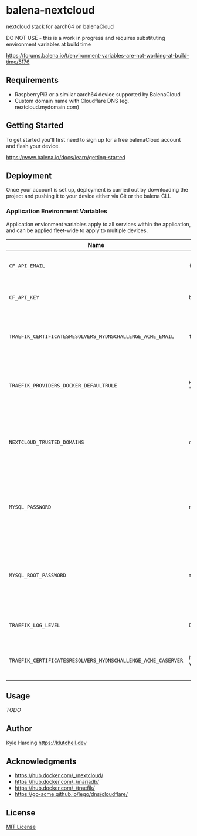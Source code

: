 # balena-nextcloud

nextcloud stack for aarch64 on balenaCloud

DO NOT USE - this is a work in progress and requires substituting environment variables at build time

<https://forums.balena.io/t/environment-variables-are-not-working-at-build-time/5176>

## Requirements

* RaspberryPi3 or a similar aarch64 device supported by BalenaCloud
* Custom domain name with Cloudflare DNS (eg. nextcloud.mydomain.com)

## Getting Started

To get started you'll first need to sign up for a free balenaCloud account and flash your device.

<https://www.balena.io/docs/learn/getting-started>

## Deployment

Once your account is set up, deployment is carried out by downloading the project and pushing it to your device either via Git or the balena CLI.

### Application Environment Variables

Application envionment variables apply to all services within the application, and can be applied fleet-wide to apply to multiple devices.

|Name|Example|Purpose|
|---|---|---|
|`CF_API_EMAIL`|`foo@bar.com`|(required) Cloudflare account email|
|`CF_API_KEY`|`b9841238feb177a84330febba8a83208921177bffe733`|(required) Cloudflare global API key|
|`TRAEFIK_CERTIFICATESRESOLVERS_MYDNSCHALLENGE_ACME_EMAIL`|`foo@bar.com`|(required) Email address to use for ACME registration|
|`TRAEFIK_PROVIDERS_DOCKER_DEFAULTRULE`|``Host(`{{index .Labels "customLabel"}}.mydomain.com`)``|(required) Replace `mydomain.com` with your domain managed by Cloudflare|
|`NEXTCLOUD_TRUSTED_DOMAINS`|`nextcloud.mydomain.com`|(required) Space-separated list of trusted domains for remote access|
|`MYSQL_PASSWORD`|`nextcloud`|(required) The password that will be set for the MariaDB nextcloud user account|
|`MYSQL_ROOT_PASSWORD`|`my-secret-pw`|(required) The password that will be set for the MariaDB root superuser account|
|`TRAEFIK_LOG_LEVEL`|`DEBUG`|(optional) Log level set to traefik logs|
|`TRAEFIK_CERTIFICATESRESOLVERS_MYDNSCHALLENGE_ACME_CASERVER`|`https://acme-staging-v02.api.letsencrypt.org/directory`|(optional) specify a different CA server to use|

## Usage

_TODO_

## Author

Kyle Harding <https://klutchell.dev>

## Acknowledgments

* <https://hub.docker.com/_/nextcloud/>
* <https://hub.docker.com/_/mariadb/>
* <https://hub.docker.com/_/traefik/>
* <https://go-acme.github.io/lego/dns/cloudflare/>

## License

[MIT License](./LICENSE)
